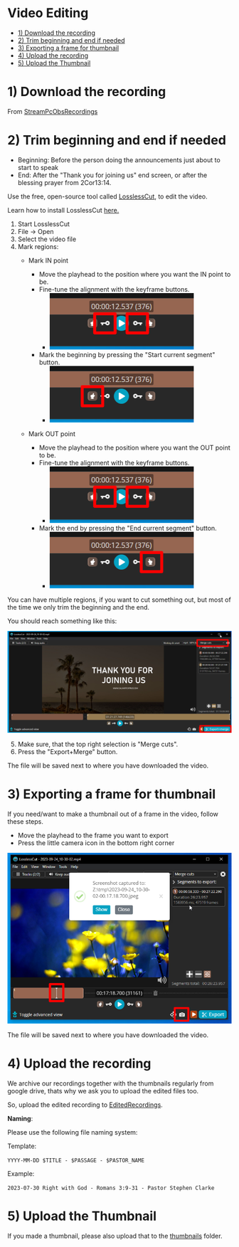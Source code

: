 <h1>Video Editing</h1>

<!-- TOC -->
* [1) Download the recording](#1-download-the-recording)
* [2) Trim beginning and end if needed](#2-trim-beginning-and-end-if-needed)
* [3) Exporting a frame for thumbnail](#3-exporting-a-frame-for-thumbnail)
* [4) Upload the recording](#4-upload-the-recording)
* [5) Upload the Thumbnail](#5-upload-the-thumbnail)
<!-- TOC -->

# 1) Download the recording

From [StreamPcObsRecordings](https://drive.google.com/drive/folders/1hNNs13uH2axNPDnkZgHyR10jpfO7UVrc)

# 2) Trim beginning and end if needed

* Beginning: Before the person doing the announcements just about to start to speak
* End: After the "Thank you for joining us" end screen, or after the blessing prayer from 2Cor13:14.

Use the free, open-source tool called [LosslessCut](https://github.com/mifi/lossless-cut), to edit the video.

Learn how to install LosslessCut [here.](installing_losslesscut.md)

1. Start LosslessCut
2. File -> Open
3. Select the video file
4. Mark regions:
    * Mark IN point
        * Move the playhead to the position where you want the IN point to be.
        * Fine-tune the alignment with the keyframe buttons.
            * <img src="assets/video/llc-keyframe-buttons.png">
        * Mark the beginning by pressing the "Start current segment" button.
            * <img src="assets/video/llc-buttons-in.png">

    * Mark OUT point
        * Move the playhead to the position where you want the OUT point to be.
        * Fine-tune the alignment with the keyframe buttons.
            * <img src="assets/video/llc-keyframe-buttons.png">
        * Mark the end by pressing the "End current segment" button.
            *  <img src="assets/video/llc-buttons-out.png">

You can have multiple regions, if you want to cut something out, but most of the time we only trim the beginning and the
end.

You should reach something like this:

<img src="assets/video/llc-regions.png">

5. Make sure, that the top right selection is "Merge cuts".
6. Press the "Export+Merge" button.

The file will be saved next to where you have downloaded the video.

# 3) Exporting a frame for thumbnail

If you need/want to make a thumbnail out of a frame in the video, follow these steps.

* Move the playhead to the frame you want to export
* Press the little camera icon in the bottom right corner

<img src="assets/video/thumbexport.png">

The file will be saved next to where you have downloaded the video.

# 4) Upload the recording

We archive our recordings together with the thumbnails regularly from google drive, thats why
we ask you to upload the edited files too.

So, upload the edited recording
to [EditedRecordings](https://drive.google.com/drive/folders/1uiSQAJTFtMKRcx1BCm3R-SwR9kuvnIYf).

<b>Naming</b>:

Please use the following file naming system:

Template:

`YYYY-MM-DD $TITLE - $PASSAGE - $PASTOR_NAME`

Example:

`2023-07-30 Right with God - Romans 3:9-31 - Pastor Stephen Clarke`

# 5) Upload the Thumbnail

If you made a thumbnail, please also upload that to
the [thumbnails](https://drive.google.com/drive/folders/1G_yGUalItjvr9RIatlAt7c1_WIkqtqAj) folder.
